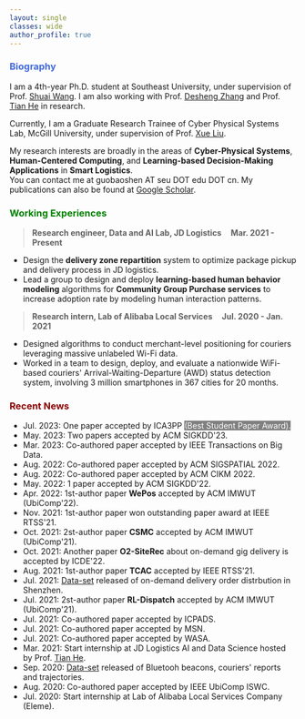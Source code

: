 ```yaml
---
layout: single
classes: wide
author_profile: true
---
```


[//]: # (<span lang="zh-cn">)

[//]: # (            <font size="5" face="Times New Roman"><b>Baoshen </b>)

[//]: # (            </font><font size="4" face="华文行楷">保申</font><b>)

[//]: # (<font size="4" face="Times New Roman">&nbsp;&nbsp;)

[//]: # (            </font><font size="4" face="Times New Roman">&nbsp;&nbsp;&nbsp;&nbsp;)

[//]: # (<br></font></b></span>)

[//]: # (**Biography**)
### <span style="color:royalBlue;font-weight:bold">Biography</span>

I am a 4th-year Ph.D. student at Southeast University, under supervision of Prof. [Shuai Wang](https://scholar.google.com/citations?user=gfDfZqAAAAAJ&hl=zh-CN). I am also working with Prof. [Desheng Zhang](https://www.cs.rutgers.edu/~dz220/) and Prof. [Tian He](https://www-users.cs.umn.edu/~tianhe/) in research. 

Currently, I am a Graduate Research Trainee of  Cyber Physical Systems Lab, McGill University, under supervision of Prof. [Xue Liu](https://www.cs.mcgill.ca/~xueliu/site/intro.html).

My research interests are broadly in the areas of **Cyber-Physical Systems**, **Human-Centered Computing**, and **Learning-based Decision-Making Applications** in **Smart Logistics**.<br>You can contact me at guobaoshen AT seu DOT edu DOT cn.
My publications can also be found at [Google Scholar](https://scholar.google.com/citations?user=og2Z6YMAAAAJ&hl=zh-CN). 

[//]: # (**Working Experiences** )
### <span style="color:green;font-weight:bold">Working Experiences</span>

> **Research engineer, Data and AI Lab, JD Logistics    &nbsp;&nbsp;&nbsp;       Mar. 2021 - Present**
 * Design the **delivery zone repartition** system to optimize package pickup and delivery process in JD logistics. 
 * Lead a group to design and deploy **learning-based human behavior modeling** algorithms for **Community Group Purchase services** to increase adoption rate by modeling human interaction patterns. 

> **Research intern,  Lab of Alibaba Local Services    &nbsp;&nbsp;&nbsp;       Jul. 2020 - Jan. 2021**
  * Designed algorithms to conduct merchant-level positioning for couriers leveraging massive unlabeled
  Wi-Fi data.
  * Worked in a team to design, deploy, and evaluate a nationwide WiFi-based couriers' Arrival-Waiting-Departure (AWD) status detection system,
  involving 3 million smartphones in 367 cities for 20 months.


### <span style="color:DarkRed;font-weight:bold">Recent News</span>

[//]: # (**Recent News**)

* Jul. 2023: One paper accepted by ICA3PP <span style="background-color:grey;color:White">(Best Student Paper Award)<span>.
* May. 2023: Two papers accepted by ACM SIGKDD'23.
* Mar. 2023: Co-authored paper accepted by IEEE Transactions on Big Data.
* Aug. 2022: Co-authored paper accepted by ACM SIGSPATIAL 2022.
* Aug. 2022: Co-authored paper accepted by ACM CIKM 2022.
* May. 2022: 1 paper accepted by ACM SIGKDD'22.
* Apr. 2022: 1st-author paper **WePos** accepted by ACM IMWUT (UbiComp'22).
* Nov. 2021: 1st-author paper won outstanding paper award at IEEE RTSS'21.
* Oct. 2021: 2st-author paper **CSMC** accepted by ACM IMWUT (UbiComp'21).
* Oct. 2021: Another paper **O2-SiteRec** about  on-demand gig delivery is accepted by ICDE'22.
* Aug. 2021: 1st-author paper **TCAC** accepted by IEEE RTSS'21.
* Jul. 2021: [Data-set](https://tianchi.aliyun.com/dataset/dataDetail?dataId=106807) released of on-demand delivery order distrbution in Shenzhen.
* Jul. 2021: 2st-author paper **RL-Dispatch** accepted by ACM IMWUT (UbiComp'21).
* Jul. 2021: Co-authored paper accepted by ICPADS.
* Jul. 2021: Co-authored paper accepted by MSN.
* Jul. 2021: Co-authored paper accepted by WASA.
* Mar. 2021: Start internship at JD Logistics AI and Data Science hosted by Prof. [Tian He](https://www-users.cs.umn.edu/~tianhe/).
* Sep. 2020: [Data-set](https://tianchi.aliyun.com/dataset/dataDetail?dataId=76359) released of Bluetooh beacons, couriers' reports and trajectories.
* Aug. 2020: Co-authored paper accepted by IEEE UbiComp ISWC.
* Jul. 2020: Start internship at Lab of Alibaba Local Services Company (Eleme).

 <script type='text/javascript' id='clustrmaps' src='//cdn.clustrmaps.com/map_v2.js?cl=ffffff&w=253&t=m&d=EQYPlw5lDg15RcgG0z_hUteyGtKKwFr6VRGHCriccuo'></script>
